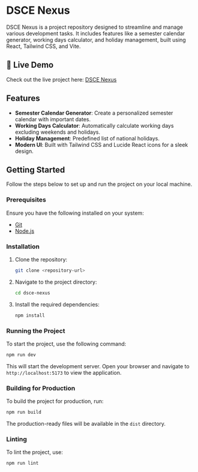 # DSCE Nexus

DSCE Nexus is a project repository designed to streamline and manage various development tasks. It includes features like a semester calendar generator, working days calculator, and holiday management, built using React, Tailwind CSS, and Vite.<br>

## 🚀 Live Demo

Check out the live project here: [DSCE Nexus](https://dsce-nexus.vercel.app/)

## Features

- **Semester Calendar Generator**: Create a personalized semester calendar with important dates.
- **Working Days Calculator**: Automatically calculate working days excluding weekends and holidays.
- **Holiday Management**: Predefined list of national holidays.
- **Modern UI**: Built with Tailwind CSS and Lucide React icons for a sleek design.

## Getting Started

Follow the steps below to set up and run the project on your local machine.

### Prerequisites

Ensure you have the following installed on your system:
- [Git](https://git-scm.com/)
- [Node.js](https://nodejs.org/)

### Installation

1. Clone the repository:
    ```bash
    git clone <repository-url>
    ```

2. Navigate to the project directory:
    ```bash
    cd dsce-nexus
    ```

3. Install the required dependencies:
    ```bash
    npm install
    ```

### Running the Project

To start the project, use the following command:
```bash
npm run dev
```

This will start the development server. Open your browser and navigate to `http://localhost:5173` to view the application.

### Building for Production

To build the project for production, run:
```bash
npm run build
```

The production-ready files will be available in the `dist` directory.

### Linting

To lint the project, use:
```bash
npm run lint
```

